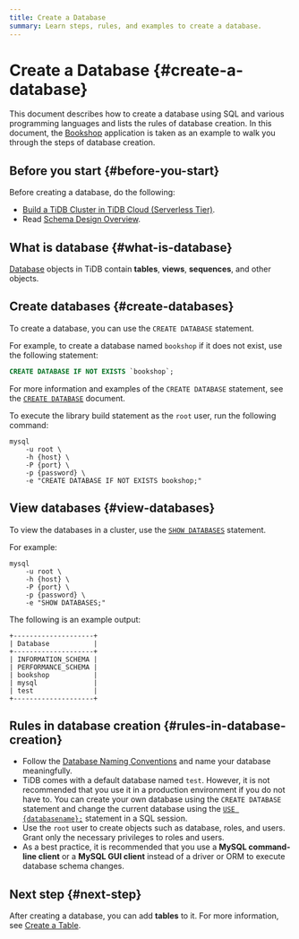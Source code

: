 ```yaml
---
title: Create a Database
summary: Learn steps, rules, and examples to create a database.
---
```


# Create a Database {#create-a-database}

This document describes how to create a database using SQL and various programming languages and lists the rules of database creation. In this document, the [Bookshop](/develop/dev-guide-bookshop-schema-design.md) application is taken as an example to walk you through the steps of database creation.

## Before you start {#before-you-start}

Before creating a database, do the following:

-   [Build a TiDB Cluster in TiDB Cloud (Serverless Tier)](/develop/dev-guide-build-cluster-in-cloud.md).
-   Read [Schema Design Overview](/develop/dev-guide-schema-design-overview.md).

## What is database {#what-is-database}

[Database](/develop/dev-guide-schema-design-overview.md) objects in TiDB contain **tables**, <strong>views</strong>, <strong>sequences</strong>, and other objects.

## Create databases {#create-databases}

To create a database, you can use the `CREATE DATABASE` statement.

For example, to create a database named `bookshop` if it does not exist, use the following statement:

```sql
CREATE DATABASE IF NOT EXISTS `bookshop`;
```

For more information and examples of the `CREATE DATABASE` statement, see the [`CREATE DATABASE`](/sql-statements/sql-statement-create-database.md) document.

To execute the library build statement as the `root` user, run the following command:

```shell
mysql
    -u root \
    -h {host} \
    -P {port} \
    -p {password} \
    -e "CREATE DATABASE IF NOT EXISTS bookshop;"
```

## View databases {#view-databases}

To view the databases in a cluster, use the [`SHOW DATABASES`](/sql-statements/sql-statement-show-databases.md) statement.

For example:

```shell
mysql
    -u root \
    -h {host} \
    -P {port} \
    -p {password} \
    -e "SHOW DATABASES;"
```

The following is an example output:

```
+--------------------+
| Database           |
+--------------------+
| INFORMATION_SCHEMA |
| PERFORMANCE_SCHEMA |
| bookshop           |
| mysql              |
| test               |
+--------------------+
```

## Rules in database creation {#rules-in-database-creation}

-   Follow the [Database Naming Conventions](/develop/dev-guide-object-naming-guidelines.md) and name your database meaningfully.
-   TiDB comes with a default database named `test`. However, it is not recommended that you use it in a production environment if you do not have to. You can create your own database using the `CREATE DATABASE` statement and change the current database using the [`USE {databasename};`](/sql-statements/sql-statement-use.md) statement in a SQL session.
-   Use the `root` user to create objects such as database, roles, and users. Grant only the necessary privileges to roles and users.
-   As a best practice, it is recommended that you use a **MySQL command-line client** or a <strong>MySQL GUI client</strong> instead of a driver or ORM to execute database schema changes.

## Next step {#next-step}

After creating a database, you can add **tables** to it. For more information, see [Create a Table](/develop/dev-guide-create-table.md).
